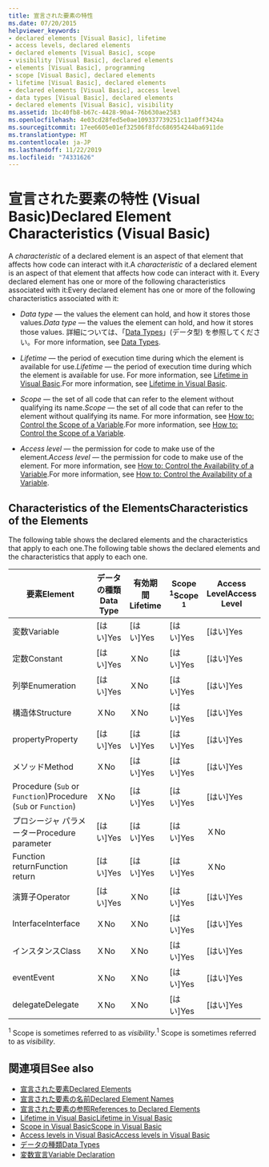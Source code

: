 ```yaml
---
title: 宣言された要素の特性
ms.date: 07/20/2015
helpviewer_keywords:
- declared elements [Visual Basic], lifetime
- access levels, declared elements
- declared elements [Visual Basic], scope
- visibility [Visual Basic], declared elements
- elements [Visual Basic], programming
- scope [Visual Basic], declared elements
- lifetime [Visual Basic], declared elements
- declared elements [Visual Basic], access level
- data types [Visual Basic], declared elements
- declared elements [Visual Basic], visibility
ms.assetid: 1bc40fb8-b67c-4428-90a4-76b630ae2583
ms.openlocfilehash: 4e03cd28fed5e0ae109337739251c11a0ff3424a
ms.sourcegitcommit: 17ee6605e01ef32506f8fdc686954244ba6911de
ms.translationtype: MT
ms.contentlocale: ja-JP
ms.lasthandoff: 11/22/2019
ms.locfileid: "74331626"
---
```

# <a name="declared-element-characteristics-visual-basic"></a><span data-ttu-id="bdffe-102">宣言された要素の特性 (Visual Basic)</span><span class="sxs-lookup"><span data-stu-id="bdffe-102">Declared Element Characteristics (Visual Basic)</span></span>
<span data-ttu-id="bdffe-103">A *characteristic* of a declared element is an aspect of that element that affects how code can interact with it.</span><span class="sxs-lookup"><span data-stu-id="bdffe-103">A *characteristic* of a declared element is an aspect of that element that affects how code can interact with it.</span></span> <span data-ttu-id="bdffe-104">Every declared element has one or more of the following characteristics associated with it:</span><span class="sxs-lookup"><span data-stu-id="bdffe-104">Every declared element has one or more of the following characteristics associated with it:</span></span>  
  
- <span data-ttu-id="bdffe-105">*Data type* — the values the element can hold, and how it stores those values.</span><span class="sxs-lookup"><span data-stu-id="bdffe-105">*Data type* — the values the element can hold, and how it stores those values.</span></span> <span data-ttu-id="bdffe-106">詳細については、「[Data Types](../../../../visual-basic/language-reference/data-types/index.md)」(データ型) を参照してください。</span><span class="sxs-lookup"><span data-stu-id="bdffe-106">For more information, see [Data Types](../../../../visual-basic/language-reference/data-types/index.md).</span></span>  
  
- <span data-ttu-id="bdffe-107">*Lifetime* — the period of execution time during which the element is available for use.</span><span class="sxs-lookup"><span data-stu-id="bdffe-107">*Lifetime* — the period of execution time during which the element is available for use.</span></span> <span data-ttu-id="bdffe-108">For more information, see [Lifetime in Visual Basic](../../../../visual-basic/programming-guide/language-features/declared-elements/lifetime.md).</span><span class="sxs-lookup"><span data-stu-id="bdffe-108">For more information, see [Lifetime in Visual Basic](../../../../visual-basic/programming-guide/language-features/declared-elements/lifetime.md).</span></span>  
  
- <span data-ttu-id="bdffe-109">*Scope* — the set of all code that can refer to the element without qualifying its name.</span><span class="sxs-lookup"><span data-stu-id="bdffe-109">*Scope* — the set of all code that can refer to the element without qualifying its name.</span></span> <span data-ttu-id="bdffe-110">For more information, see [How to: Control the Scope of a Variable](../../../../visual-basic/programming-guide/language-features/declared-elements/how-to-control-the-scope-of-a-variable.md).</span><span class="sxs-lookup"><span data-stu-id="bdffe-110">For more information, see [How to: Control the Scope of a Variable](../../../../visual-basic/programming-guide/language-features/declared-elements/how-to-control-the-scope-of-a-variable.md).</span></span>  
  
- <span data-ttu-id="bdffe-111">*Access level* — the permission for code to make use of the element.</span><span class="sxs-lookup"><span data-stu-id="bdffe-111">*Access level* — the permission for code to make use of the element.</span></span> <span data-ttu-id="bdffe-112">For more information, see [How to: Control the Availability of a Variable](../../../../visual-basic/programming-guide/language-features/declared-elements/how-to-control-the-availability-of-a-variable.md).</span><span class="sxs-lookup"><span data-stu-id="bdffe-112">For more information, see [How to: Control the Availability of a Variable](../../../../visual-basic/programming-guide/language-features/declared-elements/how-to-control-the-availability-of-a-variable.md).</span></span>  
  
## <a name="characteristics-of-the-elements"></a><span data-ttu-id="bdffe-113">Characteristics of the Elements</span><span class="sxs-lookup"><span data-stu-id="bdffe-113">Characteristics of the Elements</span></span>  
 <span data-ttu-id="bdffe-114">The following table shows the declared elements and the characteristics that apply to each one.</span><span class="sxs-lookup"><span data-stu-id="bdffe-114">The following table shows the declared elements and the characteristics that apply to each one.</span></span>  
  
|<span data-ttu-id="bdffe-115">要素</span><span class="sxs-lookup"><span data-stu-id="bdffe-115">Element</span></span>|<span data-ttu-id="bdffe-116">データの種類</span><span class="sxs-lookup"><span data-stu-id="bdffe-116">Data Type</span></span>|<span data-ttu-id="bdffe-117">有効期間</span><span class="sxs-lookup"><span data-stu-id="bdffe-117">Lifetime</span></span>|<span data-ttu-id="bdffe-118">Scope <sup>1</sup></span><span class="sxs-lookup"><span data-stu-id="bdffe-118">Scope <sup>1</sup></span></span>|<span data-ttu-id="bdffe-119">Access Level</span><span class="sxs-lookup"><span data-stu-id="bdffe-119">Access Level</span></span>|  
|-------------|---------------|--------------|------------------------|------------------|  
|<span data-ttu-id="bdffe-120">変数</span><span class="sxs-lookup"><span data-stu-id="bdffe-120">Variable</span></span>|<span data-ttu-id="bdffe-121">[はい]</span><span class="sxs-lookup"><span data-stu-id="bdffe-121">Yes</span></span>|<span data-ttu-id="bdffe-122">[はい]</span><span class="sxs-lookup"><span data-stu-id="bdffe-122">Yes</span></span>|<span data-ttu-id="bdffe-123">[はい]</span><span class="sxs-lookup"><span data-stu-id="bdffe-123">Yes</span></span>|<span data-ttu-id="bdffe-124">[はい]</span><span class="sxs-lookup"><span data-stu-id="bdffe-124">Yes</span></span>|  
|<span data-ttu-id="bdffe-125">定数</span><span class="sxs-lookup"><span data-stu-id="bdffe-125">Constant</span></span>|<span data-ttu-id="bdffe-126">[はい]</span><span class="sxs-lookup"><span data-stu-id="bdffe-126">Yes</span></span>|<span data-ttu-id="bdffe-127">Ｘ</span><span class="sxs-lookup"><span data-stu-id="bdffe-127">No</span></span>|<span data-ttu-id="bdffe-128">[はい]</span><span class="sxs-lookup"><span data-stu-id="bdffe-128">Yes</span></span>|<span data-ttu-id="bdffe-129">[はい]</span><span class="sxs-lookup"><span data-stu-id="bdffe-129">Yes</span></span>|  
|<span data-ttu-id="bdffe-130">列挙</span><span class="sxs-lookup"><span data-stu-id="bdffe-130">Enumeration</span></span>|<span data-ttu-id="bdffe-131">[はい]</span><span class="sxs-lookup"><span data-stu-id="bdffe-131">Yes</span></span>|<span data-ttu-id="bdffe-132">Ｘ</span><span class="sxs-lookup"><span data-stu-id="bdffe-132">No</span></span>|<span data-ttu-id="bdffe-133">[はい]</span><span class="sxs-lookup"><span data-stu-id="bdffe-133">Yes</span></span>|<span data-ttu-id="bdffe-134">[はい]</span><span class="sxs-lookup"><span data-stu-id="bdffe-134">Yes</span></span>|  
|<span data-ttu-id="bdffe-135">構造体</span><span class="sxs-lookup"><span data-stu-id="bdffe-135">Structure</span></span>|<span data-ttu-id="bdffe-136">Ｘ</span><span class="sxs-lookup"><span data-stu-id="bdffe-136">No</span></span>|<span data-ttu-id="bdffe-137">Ｘ</span><span class="sxs-lookup"><span data-stu-id="bdffe-137">No</span></span>|<span data-ttu-id="bdffe-138">[はい]</span><span class="sxs-lookup"><span data-stu-id="bdffe-138">Yes</span></span>|<span data-ttu-id="bdffe-139">[はい]</span><span class="sxs-lookup"><span data-stu-id="bdffe-139">Yes</span></span>|  
|<span data-ttu-id="bdffe-140">property</span><span class="sxs-lookup"><span data-stu-id="bdffe-140">Property</span></span>|<span data-ttu-id="bdffe-141">[はい]</span><span class="sxs-lookup"><span data-stu-id="bdffe-141">Yes</span></span>|<span data-ttu-id="bdffe-142">[はい]</span><span class="sxs-lookup"><span data-stu-id="bdffe-142">Yes</span></span>|<span data-ttu-id="bdffe-143">[はい]</span><span class="sxs-lookup"><span data-stu-id="bdffe-143">Yes</span></span>|<span data-ttu-id="bdffe-144">[はい]</span><span class="sxs-lookup"><span data-stu-id="bdffe-144">Yes</span></span>|  
|<span data-ttu-id="bdffe-145">メソッド</span><span class="sxs-lookup"><span data-stu-id="bdffe-145">Method</span></span>|<span data-ttu-id="bdffe-146">Ｘ</span><span class="sxs-lookup"><span data-stu-id="bdffe-146">No</span></span>|<span data-ttu-id="bdffe-147">[はい]</span><span class="sxs-lookup"><span data-stu-id="bdffe-147">Yes</span></span>|<span data-ttu-id="bdffe-148">[はい]</span><span class="sxs-lookup"><span data-stu-id="bdffe-148">Yes</span></span>|<span data-ttu-id="bdffe-149">[はい]</span><span class="sxs-lookup"><span data-stu-id="bdffe-149">Yes</span></span>|  
|<span data-ttu-id="bdffe-150">Procedure (`Sub` or `Function`)</span><span class="sxs-lookup"><span data-stu-id="bdffe-150">Procedure (`Sub` or `Function`)</span></span>|<span data-ttu-id="bdffe-151">Ｘ</span><span class="sxs-lookup"><span data-stu-id="bdffe-151">No</span></span>|<span data-ttu-id="bdffe-152">[はい]</span><span class="sxs-lookup"><span data-stu-id="bdffe-152">Yes</span></span>|<span data-ttu-id="bdffe-153">[はい]</span><span class="sxs-lookup"><span data-stu-id="bdffe-153">Yes</span></span>|<span data-ttu-id="bdffe-154">[はい]</span><span class="sxs-lookup"><span data-stu-id="bdffe-154">Yes</span></span>|  
|<span data-ttu-id="bdffe-155">プロシージャ パラメーター</span><span class="sxs-lookup"><span data-stu-id="bdffe-155">Procedure parameter</span></span>|<span data-ttu-id="bdffe-156">[はい]</span><span class="sxs-lookup"><span data-stu-id="bdffe-156">Yes</span></span>|<span data-ttu-id="bdffe-157">[はい]</span><span class="sxs-lookup"><span data-stu-id="bdffe-157">Yes</span></span>|<span data-ttu-id="bdffe-158">[はい]</span><span class="sxs-lookup"><span data-stu-id="bdffe-158">Yes</span></span>|<span data-ttu-id="bdffe-159">Ｘ</span><span class="sxs-lookup"><span data-stu-id="bdffe-159">No</span></span>|  
|<span data-ttu-id="bdffe-160">Function return</span><span class="sxs-lookup"><span data-stu-id="bdffe-160">Function return</span></span>|<span data-ttu-id="bdffe-161">[はい]</span><span class="sxs-lookup"><span data-stu-id="bdffe-161">Yes</span></span>|<span data-ttu-id="bdffe-162">[はい]</span><span class="sxs-lookup"><span data-stu-id="bdffe-162">Yes</span></span>|<span data-ttu-id="bdffe-163">[はい]</span><span class="sxs-lookup"><span data-stu-id="bdffe-163">Yes</span></span>|<span data-ttu-id="bdffe-164">Ｘ</span><span class="sxs-lookup"><span data-stu-id="bdffe-164">No</span></span>|  
|<span data-ttu-id="bdffe-165">演算子</span><span class="sxs-lookup"><span data-stu-id="bdffe-165">Operator</span></span>|<span data-ttu-id="bdffe-166">[はい]</span><span class="sxs-lookup"><span data-stu-id="bdffe-166">Yes</span></span>|<span data-ttu-id="bdffe-167">Ｘ</span><span class="sxs-lookup"><span data-stu-id="bdffe-167">No</span></span>|<span data-ttu-id="bdffe-168">[はい]</span><span class="sxs-lookup"><span data-stu-id="bdffe-168">Yes</span></span>|<span data-ttu-id="bdffe-169">[はい]</span><span class="sxs-lookup"><span data-stu-id="bdffe-169">Yes</span></span>|  
|<span data-ttu-id="bdffe-170">Interface</span><span class="sxs-lookup"><span data-stu-id="bdffe-170">Interface</span></span>|<span data-ttu-id="bdffe-171">Ｘ</span><span class="sxs-lookup"><span data-stu-id="bdffe-171">No</span></span>|<span data-ttu-id="bdffe-172">Ｘ</span><span class="sxs-lookup"><span data-stu-id="bdffe-172">No</span></span>|<span data-ttu-id="bdffe-173">[はい]</span><span class="sxs-lookup"><span data-stu-id="bdffe-173">Yes</span></span>|<span data-ttu-id="bdffe-174">[はい]</span><span class="sxs-lookup"><span data-stu-id="bdffe-174">Yes</span></span>|  
|<span data-ttu-id="bdffe-175">インスタンス</span><span class="sxs-lookup"><span data-stu-id="bdffe-175">Class</span></span>|<span data-ttu-id="bdffe-176">Ｘ</span><span class="sxs-lookup"><span data-stu-id="bdffe-176">No</span></span>|<span data-ttu-id="bdffe-177">Ｘ</span><span class="sxs-lookup"><span data-stu-id="bdffe-177">No</span></span>|<span data-ttu-id="bdffe-178">[はい]</span><span class="sxs-lookup"><span data-stu-id="bdffe-178">Yes</span></span>|<span data-ttu-id="bdffe-179">[はい]</span><span class="sxs-lookup"><span data-stu-id="bdffe-179">Yes</span></span>|  
|<span data-ttu-id="bdffe-180">event</span><span class="sxs-lookup"><span data-stu-id="bdffe-180">Event</span></span>|<span data-ttu-id="bdffe-181">Ｘ</span><span class="sxs-lookup"><span data-stu-id="bdffe-181">No</span></span>|<span data-ttu-id="bdffe-182">Ｘ</span><span class="sxs-lookup"><span data-stu-id="bdffe-182">No</span></span>|<span data-ttu-id="bdffe-183">[はい]</span><span class="sxs-lookup"><span data-stu-id="bdffe-183">Yes</span></span>|<span data-ttu-id="bdffe-184">[はい]</span><span class="sxs-lookup"><span data-stu-id="bdffe-184">Yes</span></span>|  
|<span data-ttu-id="bdffe-185">delegate</span><span class="sxs-lookup"><span data-stu-id="bdffe-185">Delegate</span></span>|<span data-ttu-id="bdffe-186">Ｘ</span><span class="sxs-lookup"><span data-stu-id="bdffe-186">No</span></span>|<span data-ttu-id="bdffe-187">Ｘ</span><span class="sxs-lookup"><span data-stu-id="bdffe-187">No</span></span>|<span data-ttu-id="bdffe-188">[はい]</span><span class="sxs-lookup"><span data-stu-id="bdffe-188">Yes</span></span>|<span data-ttu-id="bdffe-189">[はい]</span><span class="sxs-lookup"><span data-stu-id="bdffe-189">Yes</span></span>|  
  
 <span data-ttu-id="bdffe-190"><sup>1</sup> Scope is sometimes referred to as *visibility*.</span><span class="sxs-lookup"><span data-stu-id="bdffe-190"><sup>1</sup> Scope is sometimes referred to as *visibility*.</span></span>  
  
## <a name="see-also"></a><span data-ttu-id="bdffe-191">関連項目</span><span class="sxs-lookup"><span data-stu-id="bdffe-191">See also</span></span>

- [<span data-ttu-id="bdffe-192">宣言された要素</span><span class="sxs-lookup"><span data-stu-id="bdffe-192">Declared Elements</span></span>](../../../../visual-basic/programming-guide/language-features/declared-elements/index.md)
- [<span data-ttu-id="bdffe-193">宣言された要素の名前</span><span class="sxs-lookup"><span data-stu-id="bdffe-193">Declared Element Names</span></span>](../../../../visual-basic/programming-guide/language-features/declared-elements/declared-element-names.md)
- [<span data-ttu-id="bdffe-194">宣言された要素の参照</span><span class="sxs-lookup"><span data-stu-id="bdffe-194">References to Declared Elements</span></span>](../../../../visual-basic/programming-guide/language-features/declared-elements/references-to-declared-elements.md)
- [<span data-ttu-id="bdffe-195">Lifetime in Visual Basic</span><span class="sxs-lookup"><span data-stu-id="bdffe-195">Lifetime in Visual Basic</span></span>](../../../../visual-basic/programming-guide/language-features/declared-elements/lifetime.md)
- [<span data-ttu-id="bdffe-196">Scope in Visual Basic</span><span class="sxs-lookup"><span data-stu-id="bdffe-196">Scope in Visual Basic</span></span>](../../../../visual-basic/programming-guide/language-features/declared-elements/scope.md)
- [<span data-ttu-id="bdffe-197">Access levels in Visual Basic</span><span class="sxs-lookup"><span data-stu-id="bdffe-197">Access levels in Visual Basic</span></span>](../../../../visual-basic/programming-guide/language-features/declared-elements/access-levels.md)
- [<span data-ttu-id="bdffe-198">データの種類</span><span class="sxs-lookup"><span data-stu-id="bdffe-198">Data Types</span></span>](../../../../visual-basic/programming-guide/language-features/data-types/index.md)
- [<span data-ttu-id="bdffe-199">変数宣言</span><span class="sxs-lookup"><span data-stu-id="bdffe-199">Variable Declaration</span></span>](../../../../visual-basic/programming-guide/language-features/variables/variable-declaration.md)
